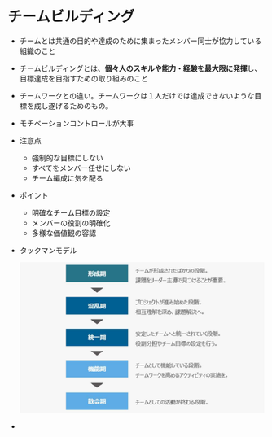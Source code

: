 # チームビルディング

* チームとは共通の目的や達成のために集まったメンバー同士が協力している組織のこと
* チームビルディングとは、**個々人のスキルや能力・経験を最大限に発揮**し、目標達成を目指すための取り組みのこと
* チームワークとの違い。チームワークは１人だけでは達成できないような目標を成し遂げるためのもの。
* モチベーションコントロールが大事
* 注意点
  * 強制的な目標にしない
  * すべてをメンバー任せにしない
  * チーム編成に気を配る
* ポイント
  * 明確なチーム目標の設定
  * メンバーの役割の明確化
  * 多様な価値観の容認

* タックマンモデル

  ![image-20220706111314113](img/image-20220706111314113.png)

* 
